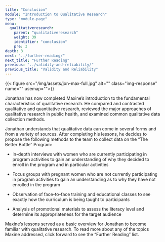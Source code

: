 ```yaml
---
title: "Conclusion"
module: "Introduction to Qualitative Research"
type: "module-page"
menu:
  qualitativeresearch:
    parent: "qualitativeresearch"
    weight: 39
    identifier: "conclusion"
    pre: 3
depth: 3
next: "../further-reading/"
next_title: "Further Reading"
previous: "../validity-and-reliability/"
previous_title: "Validity and Reliability"
---
```

<div class="qualitativeresearch"><div class="pageblock pull-right">
<div class="caption">
</div>
{{< figure src="/img/assets/jon-max-full.jpg" alt="" class="img-response" name="" usemap="">}}</div><div class="pageblock"><p>Jonathan has now completed Maxine’s introduction to the fundamental characteristics of qualitative research. He compared and contrasted qualitative and quantitative research, reviewed the major approaches of qualitative research in public health, and examined common qualitative data collection methods. </p>
<p>Jonathan understands that qualitative data can come in several forms and from a variety of sources. After completing his lessons, he decides to propose the following methods to the team to collect data on the “The Better Bottle” Program:</p>
<ul>
<li>
<p>In-depth interviews with women who are currently participating in program activities to gain an understanding of why they decided to enroll in the program and in particular activities</p>
</li>
<li>
<p>Focus groups with pregnant women who are not currently participating in program activities to gain an understanding as to why they have not enrolled in the program</p>
</li>
<li>
<p>Observation of face-to-face training and educational classes to see exactly how the curriculum is being taught to participants</p>
</li>
<li>
<p>Analysis of promotional materials to assess the literacy level and determine its appropriateness for the target audience</p>
</li>
</ul>
<p>Maxine’s lessons served as a basic overview for Jonathan to become familiar with qualitative research. To read more about any of the topics Maxine addressed, click forward to see the “Further Reading” list.</p>
</div></div>